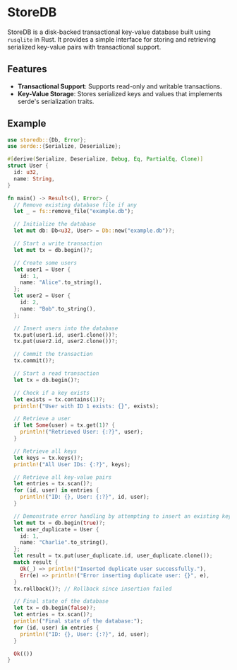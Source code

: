 # StoreDB

StoreDB is a disk-backed transactional key-value database built using `rusqlite` in Rust. It provides a simple interface for storing and retrieving serialized key-value pairs with transactional support.

## Features

- **Transactional Support**: Supports read-only and writable transactions.
- **Key-Value Storage**: Stores serialized keys and values that implements serde's serialization traits.

## Example

```rust
use storedb::{Db, Error};
use serde::{Serialize, Deserialize};

#[derive(Serialize, Deserialize, Debug, Eq, PartialEq, Clone)]
struct User {
  id: u32,
  name: String,
}

fn main() -> Result<(), Error> {
  // Remove existing database file if any
  let _ = fs::remove_file("example.db");

  // Initialize the database
  let mut db: Db<u32, User> = Db::new("example.db")?;

  // Start a write transaction
  let mut tx = db.begin()?;

  // Create some users
  let user1 = User {
    id: 1,
    name: "Alice".to_string(),
  };
  let user2 = User {
    id: 2,
    name: "Bob".to_string(),
  };

  // Insert users into the database
  tx.put(user1.id, user1.clone())?;
  tx.put(user2.id, user2.clone())?;

  // Commit the transaction
  tx.commit()?;

  // Start a read transaction
  let tx = db.begin()?;

  // Check if a key exists
  let exists = tx.contains(1)?;
  println!("User with ID 1 exists: {}", exists);

  // Retrieve a user
  if let Some(user) = tx.get(1)? {
    println!("Retrieved User: {:?}", user);
  }

  // Retrieve all keys
  let keys = tx.keys()?;
  println!("All User IDs: {:?}", keys);

  // Retrieve all key-value pairs
  let entries = tx.scan()?;
  for (id, user) in entries {
    println!("ID: {}, User: {:?}", id, user);
  }

  // Demonstrate error handling by attempting to insert an existing key
  let mut tx = db.begin(true)?;
  let user_duplicate = User {
    id: 1,
    name: "Charlie".to_string(),
  };
  let result = tx.put(user_duplicate.id, user_duplicate.clone());
  match result {
    Ok(_) => println!("Inserted duplicate user successfully."),
    Err(e) => println!("Error inserting duplicate user: {}", e),
  }
  tx.rollback()?; // Rollback since insertion failed

  // Final state of the database
  let tx = db.begin(false)?;
  let entries = tx.scan()?;
  println!("Final state of the database:");
  for (id, user) in entries {
    println!("ID: {}, User: {:?}", id, user);
  }

  Ok(())
}
```
